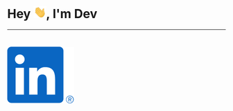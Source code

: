 # Hey <img src="/img/hi.gif" alt="hand wave" width="29">, I'm <a src="https://github.com/devsapariya94">Dev</a>
---
# <a src="https://linkedin.com/in/devsapariya94"><img src="/img/linkedin.svg"></a>
